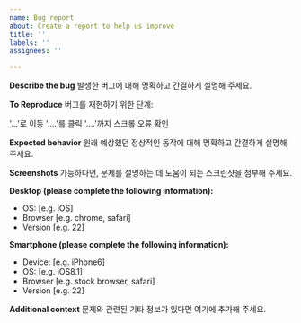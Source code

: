 ```yaml
---
name: Bug report
about: Create a report to help us improve
title: ''
labels: ''
assignees: ''

---
```


**Describe the bug**
발생한 버그에 대해 명확하고 간결하게 설명해 주세요.

**To Reproduce**
버그를 재현하기 위한 단계:

'...'로 이동
'....'를 클릭
'....'까지 스크롤
오류 확인

**Expected behavior**
원래 예상했던 정상적인 동작에 대해 명확하고 간결하게 설명해 주세요.

**Screenshots**
가능하다면, 문제를 설명하는 데 도움이 되는 스크린샷을 첨부해 주세요.

**Desktop (please complete the following information):**
 - OS: [e.g. iOS]
 - Browser [e.g. chrome, safari]
 - Version [e.g. 22]

**Smartphone (please complete the following information):**
 - Device: [e.g. iPhone6]
 - OS: [e.g. iOS8.1]
 - Browser [e.g. stock browser, safari]
 - Version [e.g. 22]

**Additional context**
문제와 관련된 기타 정보가 있다면 여기에 추가해 주세요.

